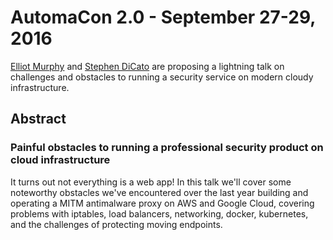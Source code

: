 # AutomaCon 2.0 - September 27-29, 2016

[Elliot Murphy](https://github.com/statik) and [Stephen DiCato](https://github.com/dicato)
are proposing a lightning talk on challenges and obstacles to running a security
service on modern cloudy infrastructure.

## Abstract
### Painful obstacles to running a professional security product on cloud infrastructure
It turns out not everything is a web app! In this talk we'll cover some noteworthy
obstacles we've encountered over the last year building and operating a MITM
antimalware proxy on AWS and Google Cloud, covering problems with iptables,
load balancers, networking, docker, kubernetes, and the challenges of protecting
moving endpoints.
